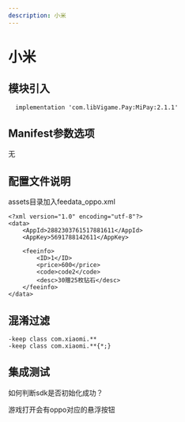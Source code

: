 ```yaml
---
description: 小米
---
```


# 小米

## 模块引入

```text
  implementation 'com.libVigame.Pay:MiPay:2.1.1'
```

## Manifest参数选项
无

## 配置文件说明

assets目录加入feedata_oppo.xml
```text
<?xml version="1.0" encoding="utf-8"?>
<data>
    <AppId>2882303761517881611</AppId>
    <AppKey>5691788142611</AppKey>

    <feeinfo>
        <ID>1</ID>
        <price>600</price>
        <code>code2</code>
        <desc>30赠25枚钻石</desc>
    </feeinfo>
</data>
```

## 混淆过滤

```text
-keep class com.xiaomi.**
-keep class com.xiaomi.**{*;}

```

## 集成测试

如何判断sdk是否初始化成功？

游戏打开会有oppo对应的悬浮按钮